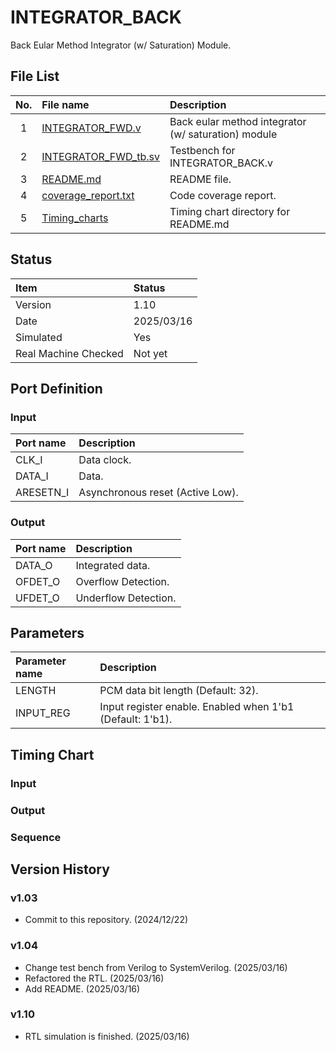 # INTEGRATOR_BACK
Back Eular Method Integrator (w/ Saturation) Module.

## File List
| No. |File name|Description|
|:---:|:-------------------------|:----------|
|  1  |[INTEGRATOR_FWD.v](https://github.com/AUDIY/AUDIY_Verilog_IP/blob/main/INTEGRATOR/INTEGRATOR_BACK/INTEGRATOR_BACK.v)|Back eular method integrator (w/ saturation) module|
|  2  |[INTEGRATOR_FWD_tb.sv](https://github.com/AUDIY/AUDIY_Verilog_IP/blob/main/INTEGRATOR/INTEGRATOR_BACK/INTEGRATOR_BACK_tb.sv)|Testbench for INTEGRATOR_BACK.v|
|  3  |[README.md](https://github.com/AUDIY/AUDIY_Verilog_IP/blob/main/INTEGRATOR/INTEGRATOR_BACK/README.md)|README file.|
|  4  |[coverage_report.txt](https://github.com/AUDIY/AUDIY_Verilog_IP/blob/main/INTEGRATOR/INTEGRATOR_BACK/coverage_report.txt)|Code coverage report.|
|  5  |[Timing_charts](https://github.com/AUDIY/AUDIY_Verilog_IP/tree/main/INTEGRATOR/INTEGRATOR_BACK/Timing_charts)|Timing chart directory for README.md|

## Status
|Item|Status|
|:------|:---------|
|Version|1.10|
|Date   |2025/03/16|
|Simulated|Yes|
|Real Machine Checked|Not yet|

## Port Definition
### Input
|Port name|Description|
|:--------|:----------|
|CLK_I|Data clock.|
|DATA_I|Data.|
|ARESETN_I|Asynchronous reset (Active Low).|

### Output
|Port name|Description|
|:--------|:----------|
|DATA_O|Integrated data.|
|OFDET_O|Overflow Detection.|
|UFDET_O|Underflow Detection.|

## Parameters
|Parameter name|Description|
|:-------------|:----------|
|LENGTH|PCM data bit length (Default: 32).|
|INPUT_REG|Input register enable. Enabled when 1'b1 (Default: 1'b1).|

## Timing Chart
### Input
### Output
### Sequence
## Version History
### v1.03
- Commit to this repository. (2024/12/22)
### v1.04
- Change test bench from Verilog to SystemVerilog. (2025/03/16)
- Refactored the RTL. (2025/03/16)
- Add README. (2025/03/16)
### v1.10
- RTL simulation is finished. (2025/03/16)
